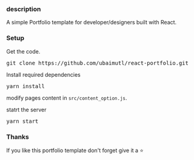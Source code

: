 ### description

A simple Portfolio template for developer/designers built with React. 

### Setup

Get the code.

 <pre>git clone https://github.com/ubaimutl/react-portfolio.git</pre>
 
Install required dependencies

<pre>yarn install</pre>

modify pages content in  `src/content_option.js`.

statrt the server

<pre>yarn start</pre>

### Thanks
If you like this portfolio template don't forget give it a ⭐ 
 


